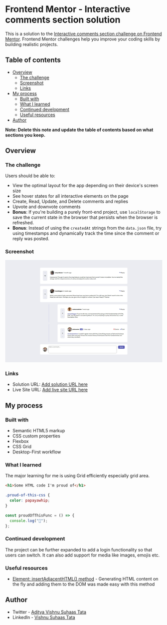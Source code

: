 # Frontend Mentor - Interactive comments section solution

This is a solution to the [Interactive comments section challenge on Frontend Mentor](https://www.frontendmentor.io/challenges/interactive-comments-section-iG1RugEG9). Frontend Mentor challenges help you improve your coding skills by building realistic projects.

## Table of contents

- [Overview](#overview)
  - [The challenge](#the-challenge)
  - [Screenshot](#screenshot)
  - [Links](#links)
- [My process](#my-process)
  - [Built with](#built-with)
  - [What I learned](#what-i-learned)
  - [Continued development](#continued-development)
  - [Useful resources](#useful-resources)
- [Author](#author)

**Note: Delete this note and update the table of contents based on what sections you keep.**

## Overview

### The challenge

Users should be able to:

- View the optimal layout for the app depending on their device's screen size
- See hover states for all interactive elements on the page
- Create, Read, Update, and Delete comments and replies
- Upvote and downvote comments
- **Bonus**: If you're building a purely front-end project, use `localStorage` to save the current state in the browser that persists when the browser is refreshed.
- **Bonus**: Instead of using the `createdAt` strings from the `data.json` file, try using timestamps and dynamically track the time since the comment or reply was posted.

### Screenshot

![](./images/Comments%20Screenshot.jpeg)

### Links

- Solution URL: [Add solution URL here](https://github.com/vishi-tata/dp_assignment)
- Live Site URL: [Add live site URL here](https://vishi-dp-assignment.netlify.app/)

## My process

### Built with

- Semantic HTML5 markup
- CSS custom properties
- Flexbox
- CSS Grid
- Desktop-First workflow

### What I learned

The major learning for me is using Grid efficiently especially grid area.

```html
<h1>Some HTML code I'm proud of</h1>
```

```css
.proud-of-this-css {
  color: papayawhip;
}
```

```js
const proudOfThisFunc = () => {
  console.log("🎉");
};
```

### Continued development

The project can be further expanded to add a login functionality so that users can switch. It can also add support for media like images, emojis etc.

### Useful resources

- [Element: insertAdjacentHTML() method](https://developer.mozilla.org/en-US/docs/Web/API/Element/insertAdjacentHTML) - Generating HTML content on the fly and adding them to the DOM was made easy with this method

## Author

- Twitter - [Aditya Vishnu Suhaas Tata](https://twitter.com/AdViSuTata)
- LinkedIn - [Vishnu Suhaas Tata](https://www.linkedin.com/in/vishnu-suhaas-tata/)
